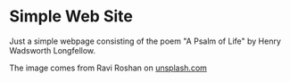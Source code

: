 # Simple Web Site

Just a simple webpage consisting of the poem "A Psalm of Life" by Henry Wadsworth Longfellow.

The image comes from Ravi Roshan on [unsplash.com](https://unsplash.com/photos/_AdUs32i0jc)